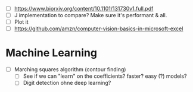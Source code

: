 - [ ] https://www.biorxiv.org/content/10.1101/131730v1.full.pdf
- [ ] J implementation to compare? Make sure it's performant & all.
- [ ] Plot it
- [ ] https://github.com/amzn/computer-vision-basics-in-microsoft-excel
# Machine Learning
- [ ] Marching squares algorithm (contour finding)
  - [ ] See if we can "learn" on the coefficients? faster? easy (?) models?
  - [ ] Digit detection ohne deep learning?
